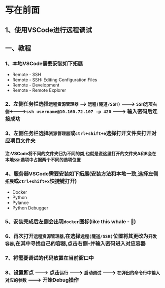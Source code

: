 # 写在前面
## 1、使用VSCode进行远程调试
## 一、教程
### 1、本地VSCode需要安装如下拓展
- Remote - SSH
- Remote - SSH: Editing Configuration Files
- Remote - Development
- Remote - Remote Explorer
### 2、左侧任务栏选择`远程资源管理器` --> `远程(隧道/SSH)` --->  `SSH选项右侧➕`--->`ssh username@10.160.72.107 -p 420` ---> 输入密码后连接成功
### 3、左侧任务栏选择`资源管理器`或`ctrl+shift+e`选择打开文件夹打开对应项目文件夹
#### 注:VSCode将不同的文件夹归为不同的类,也就是说这里打开的文件夹A和B会在本地`SSH`选项中占据两个不同的选项位置
### 4、服务器VSCode需要安装如下拓展(安装方法和本地一致,选择左侧`拓展`或`ctrl+shift+x`快捷键打开)
- Docker
- Python
- Pylance
- Python Debugger
### 5、安装完成后左侧会出现`docker`图标(like this whale - 🐋)
### 6、再次打开`远程资源管理器`,在选择`远程(隧道/SSH)`位置将其更改为`开发容器`,在其中寻找自己的容器,点击右侧`➡`并输入密码进入对应容器
### 7、将需要调试的代码放置在当前窗口中
### 8、设置断点 ---> 点击`运行` ---> `启动调试` ---> `在弹出的命令行中输入对应的参数` ---> 开始Debug操作
